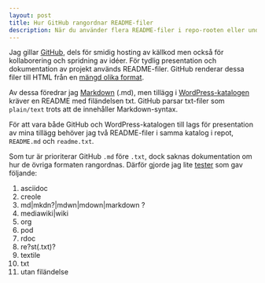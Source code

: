 ```yaml
---
layout: post
title: Hur GitHub rangordnar README-filer
description: När du använder flera README-filer i repo-rooten eller undermappar på GitHub.
---
```


Jag gillar [GitHub](https://github.com/), dels för smidig hosting av källkod men
också för kollaborering och spridning av idéer. För tydlig presentation och
dokumentation av projekt används README-filer. GitHub renderar dessa filer till HTML
från en [mängd olika format](https://github.com/github/markup/).

Av dessa föredrar jag [Markdown](http://daringfireball.net/projects/markdown/) (.md),
men tillägg i [WordPress-katalogen](http://wordpress.org/extend/) kräver en README med filändelsen txt. GitHub parsar
txt-filer som `plain/text` trots att de innehåller Markdown-syntax.

För att vara både GitHub och WordPress-katalogen till lags för presentation av mina
tillägg behöver jag två README-filer i samma katalog i repot, `README.md` och
`readme.txt`.

Som tur är prioriterar GitHub `.md` före `.txt`, dock saknas dokumentation om hur de
övriga formaten rangordnas. Därför gjorde jag lite
[tester](https://github.com/ptz0n/readme-test) som gav följande:

1. asciidoc
2. creole
3. md|mkdn?|mdwn|mdown|markdown ?
4. mediawiki|wiki
5. org
6. pod
7. rdoc
8. re?st(\.txt)?
9. textile
10. txt
11. utan filändelse
